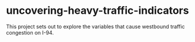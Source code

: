 # uncovering-heavy-traffic-indicators
This project sets out to explore the variables that cause westbound traffic congestion on I-94.
